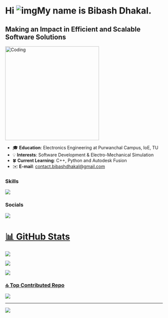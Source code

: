 # Hi ![img](https://user-images.githubusercontent.com/18350557/176309783-0785949b-9127-417c-8b55-ab5a4333674e.gif)My name is Bibash Dhakal.

## Making an Impact in Efficient and Scalable Software Solutions
<img alin="center" alt="Coding" width="300" src="https://camo.githubusercontent.com/2366b34bb903c09617990fb5fff4622f3e941349e846ddb7e73df872a9d21233/68747470733a2f2f63646e2e6472696262626c652e636f6d2f75736572732f3733303730332f73637265656e73686f74732f363538313234332f6176656e746f2e676966">

- 🎓 **Education**: Electronics Engineering at Purwanchal Campus, IoE, TU
- 💡 **Interests**: Software Development & Electro-Mechanical Simulation
- 🍀 **Current Learning**: C++, Python and Autodesk Fusion
- ✉️ **E-mail**: [contact.bibashdhakal@gmail.com](mailto:ad@gmail.com)

### Skills

<p align="left">
  <a href="#">
    <img src="https://skillicons.dev/icons?i=c,cpp,github,HTML,CSS," />
  </a>
</p>

### Socials

<p align="left"> 
  <a href="https://www.linkedin.com/in/bibashdhakal/">
    <img src="https://skillicons.dev/icons?i=linkedin" />

</p>

# 📊 GitHub Stats
![](https://github-readme-streak-stats.herokuapp.com/?user=bibashdhakal&theme=neon&hide_border=false)<br/>

![](https://github-readme-stats.vercel.app/api?username=bibashdhakal&theme=neon&hide_border=false&include_all_commits=true&count_private=false)<br/>

![](https://github-readme-stats.vercel.app/api/top-langs/?username=bibashdhakal&theme=neon&hide_border=false&include_all_commits=true&count_private=false&layout=compact)

### 🔝 Top Contributed Repo
![](https://github-contributor-stats.vercel.app/api?username=bibashdhakal&limit=5&theme=dark&combine_all_yearly_contributions=true)

---
[![](https://visitcount.itsvg.in/api?id=bibashdhakal&icon=0&color=0)](https://visitcount.itsvg.in)
